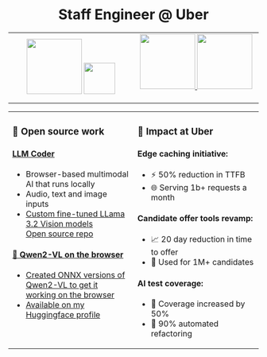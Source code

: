 <h1 align="center">Staff Engineer @ Uber</h1>
<table width="100%" align="center">
    <td width="50%" align="center">
      <img width="111" src="https://img.shields.io/badge/TypeScript-007ACC?style=for-the-badge&logo=typescript&logoColor=white"/>
      <img width="62.5" src="https://img.shields.io/badge/Go-00ADD8?style=for-the-badge&logo=go&logoColor=white"/>
    </td>
    <td width="50%" align="center">
      <a href="https://linkedin.com/in/pauldufour">
        <img width="111" src="https://img.shields.io/static/v1?style=for-the-badge&message=LinkedIn&color=0A66C2&logo=LinkedIn&logoColor=FFFFFF&label=" />
      </a>
      <a href="https://threads.net/pauldufour">
        <img width="111" src="https://img.shields.io/static/v1?style=for-the-badge&message=Threads&color=000000&logo=Threads&logoColor=FFFFFF&label=" />
      </a>
      &nbsp;&nbsp;&nbsp;&nbsp;&nbsp;
    </td>
  </tr>
</table>
<table width="100%" align="center">
  <tr>
    <td width="50%" valign="top">
      <h3>🚀 Open source work</h3>
      <h4><a href="https://github.com/pdufour/llm-coder">LLM Coder</a></h4>
      <ul>
        <li>Browser-based multimodal AI that runs locally</li>
        <li>Audio, text and image inputs</li>
        <li><a href="https://huggingface.co/pdufour/Llama-3.2-11B-Vision-Instruct-WebSight">Custom fine-tuned LLama 3.2 Vision models</a></li>
        <a href="https://github.com/pdufour/llm-coder">Open source repo</a>
      </ul>
      <h4><a href="https://huggingface.co/pdufour/Qwen2-VL-2B-Instruct-ONNX-Q4-F16">🎯 Qwen2-VL on the browser</h4>
      <ul>
        <li>Created ONNX versions of Qwen2-VL to get it working on the browser</li>
        <li>Available on my <a href="https://huggingface.co/pdufour/Qwen2-VL-2B-Instruct-ONNX-Q4-F16">Huggingface profile</a></li>
      </ul>
    </td>
    <td width="50%" valign="top">
      <h3>💼 Impact at Uber</h3>
      <h4>Edge caching initiative:</h4>
      <ul>
        <li>⚡️ 50% reduction in TTFB</li>
        <li>🌐 Serving 1b+ requests a month</li>
      </ul>
      <h4>Candidate offer tools revamp:</h4>
      <ul>
        <li>📈 20 day reduction in time to offer</li>
        <li>👥 Used for 1M+ candidates</li>
      </ul>
      <h4>AI test coverage:</h4>
      <ul>
        <li>🎯 Coverage increased by 50%</li>
        <li>🔄 90% automated refactoring</li>
      </ul>
    </td>
  </tr>
</table>
